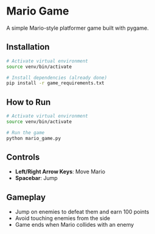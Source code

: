# Mario Game

A simple Mario-style platformer game built with pygame.

## Installation

```bash
# Activate virtual environment
source venv/bin/activate

# Install dependencies (already done)
pip install -r game_requirements.txt
```

## How to Run

```bash
# Activate virtual environment
source venv/bin/activate

# Run the game
python mario_game.py
```

## Controls

- **Left/Right Arrow Keys**: Move Mario
- **Spacebar**: Jump

## Gameplay

- Jump on enemies to defeat them and earn 100 points
- Avoid touching enemies from the side
- Game ends when Mario collides with an enemy